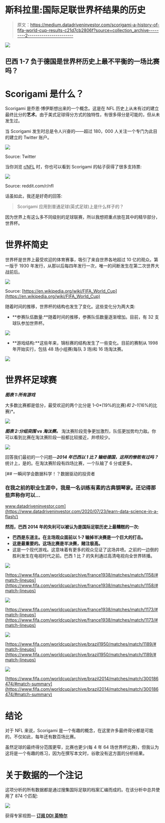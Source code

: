 # 斯科拉里:国际足联世界杯结果的历史

> 原文：<https://medium.datadriveninvestor.com/scorigami-a-history-of-fifa-world-cup-results-c21d7cb2806f?source=collection_archive---------2----------------------->

![](img/f1011a7b594c0747478a6e6d95169ef4.png)

## 巴西 1-7 负于德国是世界杯历史上最不平衡的一场比赛吗？

# Scorigami 是什么？

Scorigami 是乔恩·博伊斯想出来的一个概念。这是在 NFL 历史上从未有过的建立最终比分的**艺术**。由于美式足球得分方式的独特性，有很多得分是可能的，但从未发生过。

当 Scorigami 发生时总是令人兴奋的——超过 180，000 人关注一个专门为此目的建立的 Twitter 账户。

![](img/758960b9f78da4350247392331f9767d.png)

Source: Twitter

当你浏览 [r/NFL](https://www.reddit.com/r/nfl/) 时，你也可以看到 Scorigami 的帖子获得了很多支持票:

![](img/414085a191f23c9629c3242958a0176a.png)

Source: reddit.com/r/nfl

话虽如此，我还是好奇的回答:

> Scorigami 应用到普通足球(英式足球)上是什么样子的？

因为世界上有这么多不同级别的足球联赛，所以我想把重点放在其中的精华部分，世界杯。

# **世界杯简史**

世界杯是世界上最受欢迎的体育赛事，吸引了来自世界各地超过 10 亿的观众。第一版于 1930 年发行，从那以后每四年发行一次，唯一的间断发生在第二次世界大战前后。

![](img/531dffa9136c65664d6dec99cc098af2.png)

Source: [https://en.wikipedia.org/wiki/FIFA_World_Cup](https://en.wikipedia.org/wiki/FIFA_World_Cup)

随着时间的推移，世界杯的结构也发生了变化。这些变化分为两大类:

*   **参赛队伍数量:**随着时间的推移，参赛队伍数量逐渐增加。目前，有 32 支球队参加世界杯。

![](img/d1ba4361aacad765ff5912e77ac61f27.png)

*   **游戏结构:**这些年来，锦标赛的结构发生了一些变化。目前的赛制从 1998 年开始实行，包括 48 场小组赛(每队 3 场)和 16 场淘汰赛。

![](img/bd10b694f2efac43db04b9bbdd6278a5.png)

# 世界杯足球赛

***图表 1:所有游戏***

大多数比赛都是低分，最受欢迎的两个比分是 1–0*(19%的比赛)*和 2–1*(16%的比赛)*。

![](img/d7427406323544c607a80060a3cdeb14.png)

***图表 2:分组突围 vs 淘汰赛。*** 淘汰赛阶段竞争更加激烈，队伍更加势均力敌。你可以看到比赛在淘汰赛阶段一般都比较接近，井喷较少。

![](img/e507deb7767ae7e4456b605a6ea77096.png)

回答我们最初的一个问题—***2014 年巴西以 1 比 7 输给德国，这样的惨败有过吗？*** 统计上，是的。在淘汰赛阶段有四场比赛，一个队输了 6 分或更多。

[](https://www.datadriveninvestor.com/2020/07/23/learn-data-science-in-a-flash/) [## 一瞬间学会数据科学！？数据驱动的投资者

### 在我之前的职业生涯中，我是一名训练有素的古典钢琴家。还记得那些声称你可以…

www.datadriveninvestor.com](https://www.datadriveninvestor.com/2020/07/23/learn-data-science-in-a-flash/) 

**然而，巴西 2014 年的失利可以被认为是国际足联历史上最糟糕的一次:**

*   **巴西是东道主。在主场观众面前以 1-7 输掉半决赛是一个巨大的打击。**
*   **这是最重要的。这场比赛是半决赛，赌注极高。**
*   这是一个现代游戏。这意味着有更多的观众见证了这场井喷。之前的一边倒的胜利发生在电视时代之前。巴西 1 比 7 的失利通过高清电视向全世界转播。

![](img/c1066208db77a26f399238ddee91e0be.png)

[https://www.fifa.com/worldcup/archive/france1938/matches/match/1158/#match-lineups](https://www.fifa.com/worldcup/archive/france1938/matches/match/1158/#match-lineups)

![](img/85144e750c96310de2c113a0347f452a.png)

[https://www.fifa.com/worldcup/archive/france1938/matches/match/1173/#match-lineups](https://www.fifa.com/worldcup/archive/france1938/matches/match/1173/#match-lineups)

![](img/7f990902f10e5019e2b90fd085bc3f4d.png)

[https://www.fifa.com/worldcup/archive/brazil1950/matches/match/1189/#match-lineups](https://www.fifa.com/worldcup/archive/brazil1950/matches/match/1189/#match-lineups)

![](img/cf2953b75af902c5ba5379fd9f6d883e.png)

[https://www.fifa.com/worldcup/archive/brazil2014/matches/match/300186474/#match-summary](https://www.fifa.com/worldcup/archive/brazil2014/matches/match/300186474/#match-summary)

# 结论

对于 NFL 来说，Scorigami 是一个有趣的概念，在这里许多最终得分都是可能的。不仅如此，每年还有数百场比赛。

虽然足球的最终得分范围更窄，比赛也更少(每 4 年 64 场世界杯比赛)，但我认为这将是一个有趣的练习，因为在撰写本文时，谷歌没有这方面的分析结果。

# 关于数据的一个注记

这项分析的所有数据都是通过搜集国际足联的档案汇编而成的。在该分析中总共使用了 874 个匹配:

![](img/ea27e8e5474034afa18c567b475c4b0c.png)

获得专家视图— [**订阅 DDI 英特尔**](https://datadriveninvestor.com/ddi-intel)